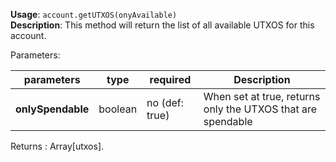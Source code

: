 **Usage**: `account.getUTXOS(onyAvailable)`      
**Description**: This method will return the list of all available UTXOS for this account.

Parameters: 

| parameters           | type      | required       | Description                                                                       |  
|----------------------|-----------|----------------| -------------------------------------------------------------------------------	  |
| **onlySpendable**    | boolean   | no (def: true) | When set at true, returns only the UTXOS that are spendable |

Returns : Array[utxos].
